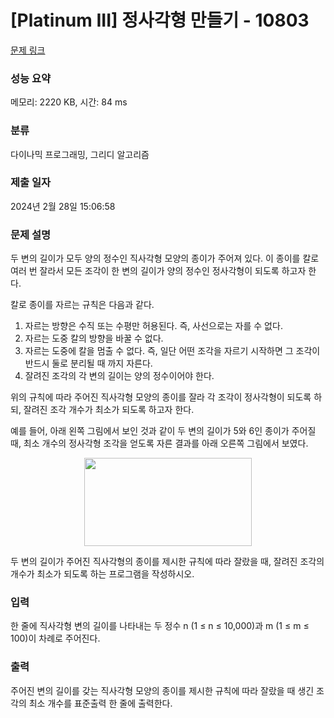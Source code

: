# [Platinum III] 정사각형 만들기 - 10803 

[문제 링크](https://www.acmicpc.net/problem/10803) 

### 성능 요약

메모리: 2220 KB, 시간: 84 ms

### 분류

다이나믹 프로그래밍, 그리디 알고리즘

### 제출 일자

2024년 2월 28일 15:06:58

### 문제 설명

<p>두 변의 길이가 모두 양의 정수인 직사각형 모양의 종이가 주어져 있다. 이 종이를 칼로 여러 번 잘라서 모든 조각이 한 변의 길이가 양의 정수인 정사각형이 되도록 하고자 한다. </p>

<p>칼로 종이를 자르는 규칙은 다음과 같다.</p>

<ol>
	<li>자르는 방향은 수직 또는 수평만 허용된다. 즉, 사선으로는 자를 수 없다.</li>
	<li>자르는 도중 칼의 방향을 바꿀 수 없다.</li>
	<li>자르는 도중에 칼을 멈출 수 없다. 즉, 일단 어떤 조각을 자르기 시작하면 그 조각이 반드시 둘로 분리될 때 까지 자른다.</li>
	<li>잘려진 조각의 각 변의 길이는 양의 정수이어야 한다. </li>
</ol>

<p>위의 규칙에 따라 주어진 직사각형 모양의 종이를 잘라 각 조각이 정사각형이 되도록 하되, 잘려진 조각 개수가 최소가 되도록 하고자 한다. </p>

<p>예를 들어, 아래 왼쪽 그림에서 보인 것과 같이 두 변의 길이가 5와 6인 종이가 주어질 때, 최소 개수의 정사각형 조각을 얻도록 자른 결과를 아래 오른쪽 그림에서 보였다.</p>

<p style="text-align: center;"><img alt="" src="https://onlinejudgeimages.s3-ap-northeast-1.amazonaws.com/problem/10803/1.png" style="height:141px; width:268px"></p>

<p>두 변의 길이가 주어진 직사각형의 종이를 제시한 규칙에 따라 잘랐을 때, 잘려진 조각의 개수가 최소가 되도록 하는 프로그램을 작성하시오.</p>

### 입력 

 <p>한 줄에 직사각형 변의 길이를 나타내는 두 정수 n (1 ≤ n ≤ 10,000)과 m (1 ≤ m ≤ 100)이 차례로 주어진다.</p>

### 출력 

 <p>주어진 변의 길이를 갖는 직사각형 모양의 종이를 제시한 규칙에 따라 잘랐을 때 생긴 조각의 최소 개수를 표준출력 한 줄에 출력한다. </p>

